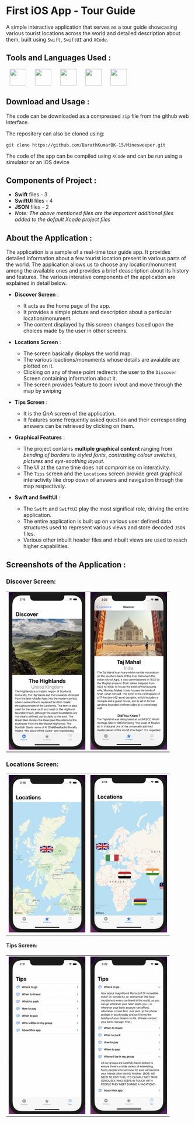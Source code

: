 # First iOS App - Tour Guide
A simple interactive application that serves as a tour guide showcasing various tourist locations across the world and detailed description about them, built using `Swift`, `SwiftUI` and `XCode`.

## Tools and Languages Used :
<p>
<img width="45" height="45" hspace="10" src="https://cdn.worldvectorlogo.com/logos/swift-15.svg"/>
<img width="45" height="45" hspace="10" src="https://developer.apple.com/assets/elements/icons/swiftui/swiftui-96x96_2x.png"/>
<img width="45" height="45" hspace="10" src="https://developer.apple.com/design/human-interface-guidelines/macos/images/app-icon-realistic-materials_2x.png"/>
<img width="45" height="45" hspace="10" src="https://www.vectorlogo.zone/logos/git-scm/git-scm-icon.svg"/>
<img width="45" height="45" hspace="10" src="https://www.vectorlogo.zone/logos/github/github-icon.svg"/>
</p>

## Download and Usage :
The code can be downloaded as a compressed `zip` file from the github web interface.

The repository can also be cloned using:
```
git clone https://github.com/BarathKumarBK-15/Minesweeper.git
```

The code of the app can be compiled using `XCode` and can be run using a simulator or an iOS device

## Components of Project :
- **Swift** files - 3
- **SwiftUI** files - 4
- **JSON** files - 2
- _Note: The above mentioned files are the important additional files added to the default Xcode project files_

## About the Application :
The application is a sample of a real-time tour guide app. It provides detailed information about a few tourist location present in various parts of the world. The application allows us to choose any location/monument among the available ones and provides a brief deascription about its history and features. The various interative components of the application are explained in detail below.
- **Discover Screen** :
  - It acts as the home page of the app.
  - It provides a simple picture and description about a particular location/monument.
  - The content displayed by this screen changes based upon the choices made by the user in other screens.
  
- **Locations Screen** :
  - The screen basically displays the world map.
  - The various loactions/monuments whose details are avaiable are plotted on it.
  - Clicking on any of these point redirects the user to the `Discover` Screen containing information about it.
  - The screen provides feature to zoom in/out and move through the map by swiping

- **Tips Screen** :
  - It is the _QnA_ screen of the application.
  - It features some frequently asked question and their corresponding answers can be retrieved by clicking on them.
  
- **Graphical Features** :
  - The project contains **multiple graphical content** ranging from _bending of borders_ to _styled fonts_, _contrasting colour switches_, _pictures_ and _eye-soothing layout_.
  - The UI at the same time does not compromise on interativity.
  - The `Tips` screen and the `Locations` screen provide great graphical interactivity like drop down of answers and navigation through the map respectively.
  
- **Swift and SwiftUI** :
  - The `Swift` and `SwiftUI` play the most significal role, driving the entire application.
  - The entire application is built up on various user defined data structures used to represent various views and store decoded `JSON` files.
  - Various other inbuilt header files and inbuilt views are used to reach higher capabilities.
  
## Screenshots of the Application :

### Discover Screen:
<table>
  <tr>
    <td> <img src = "screenshots/1.png" height="430" width="210"> </td>
    <td> <img src = "screenshots/2.png" height="430" width="210"> </td>
  </tr>
</table>

### Locations Screen:
<table>
  <tr>
    <td> <img src = "screenshots/3.png" height="430" width="210"> </td>
    <td> <img src = "screenshots/4.png" height="430" width="210"> </td>
  </tr>
</table>

#### Tips Screen:
<table>
  <tr>
    <td> <img src = "screenshots/5.png" height="430" width="210"> </td>
    <td> <img src = "screenshots/6.png" height="430" width="210"> </td>
  </tr>
</table>
